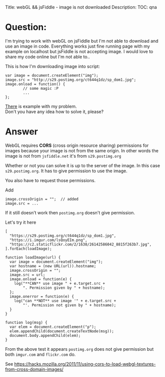 Title: webGL && jsFiddle - image is not downloaded
Description:
TOC: qna

# Question:

I'm trying to work with webGL on jsFiddle but I'm not able to download and use an image in code. Everything works just fine running page with my example on localhost but jsFiddle is not accepting image. I would love to share my code online but I'm not able to..  

This is how I'm downloading image into script:  

    var image = document.createElement("img");
    image.src = "http://s29.postimg.org/ct644q1dz/sp_dom1.jpg";
    image.onload = function() {
            // some magic :P
            ...
    }; 


<a href="https://jsfiddle.net/bimbochobot/echsqkaw/10/">There</a> is example with my problem.  
Don't you have any idea how to solve it, please?

# Answer

WebGL requires **CORS** (cross origin resource sharing) permissions for images because your image is not from the same origin. In other words the image is not from `jsfiddle.net` it's from `s29.postimg.org`

Whether or not you can solve it is up to the server of the image. In this case `s29.postimg.org`. It has to give permission to use the image.

You also have to request those permissions.

Add 

    image.crossOrigin = "";  // added
    image.src = ...

If it still doesn't work then `postimg.org` doesn't give permission.

Let's try it here

<!-- begin snippet: js hide: false -->

<!-- language: lang-js -->

    [
      "https://s29.postimg.org/ct644q1dz/sp_dom1.jpg",
      "https://i.imgur.com/lsQoyEIm.png",
      "https://c2.staticflickr.com/2/1638/26142586042_8815f263b7.jpg",
    ].forEach(loadImage);
      
    function loadImage(url) {
      var image = document.createElement("img");
      var hostname = (new URL(url)).hostname;
      image.crossOrigin = "";
      image.src = url;
      image.onload = function(e) {
        log("**CAN** use image " + e.target.src + 
            ". Permission given by " + hostname);
      }; 
      image.onerror = function(e) {
        log("can **NOT** use image '" + e.target.src + 
            "'. Permission not given by " + hostname);
      }
    }

    function log(msg) {
      var elem = document.createElement("p");
      elem.appendChild(document.createTextNode(msg));
      document.body.appendChild(elem);
    }

<!-- end snippet -->

From the above test it appears `postimg.org` does not give permission but both `imgur.com` and `flickr.com` do.

See https://hacks.mozilla.org/2011/11/using-cors-to-load-webgl-textures-from-cross-domain-images/

